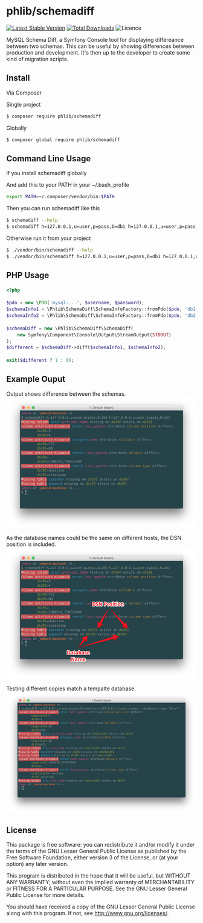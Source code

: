 # phlib/schemadiff

[![Latest Stable Version](https://img.shields.io/packagist/v/phlib/schemadiff.svg)](https://packagist.org/packages/phlib/schemadiff)
[![Total Downloads](https://img.shields.io/packagist/dt/phlib/schemadiff.svg)](https://packagist.org/packages/phlib/schemadiff)
![Licence](https://img.shields.io/github/license/phlib/schemadiff.svg?style=flat-square)

MySQL Schema Diff, a Symfony Console tool for displaying differeance between two schemas. This can be useful by showing differences between production and development. It's then up to the developer to create some kind of migration scripts.

## Install

Via Composer

Single project
``` bash
$ composer require phlib/schemadiff
```

Globally
``` bash
$ composer global require phlib/schemadiff
```

## Command Line Usage

If you install schemadiff globally

And add this to your PATH in your ~/.bash_profile
``` bash
export PATH=~/.composer/vendor/bin:$PATH
```

Then you can run schemadiff like this
``` bash 
$ schemadiff --help
$ schemadiff h=127.0.0.1,u=user,p=pass,D=db1 h=127.0.0.1,u=user,p=pass,D=db2
```

Otherwise run it from your project
``` bash
$ ./vendor/bin/schemadiff --help
$ ./vendor/bin/schemadiff h=127.0.0.1,u=user,p=pass,D=db1 h=127.0.0.1,u=user,p=pass,D=db2
```

## PHP Usage
``` php
<?php

$pdo = new \PDO('mysql:...', $username, $password);
$schemaInfo1 = \Phlib\SchemaDiff\SchemaInfoFactory::fromPdo($pdo, 'db1');
$schemaInfo2 = \Phlib\SchemaDiff\SchemaInfoFactory::fromPdo($pdo, 'db2');

$schemaDiff = new \Phlib\SchemaDiff\SchemaDiff(
    new Symfony\Component\Console\Output\StreamOutput(STDOUT)
);
$different = $schemaDiff->diff($schemaInfo1, $schemaInfo2);

exit($different ? 1 : 0);

```

## Example Ouput

Output shows difference between the schemas.
![Example 1](examples/example-01.png)

As the database names could be the same on different hosts, the DSN position is included.
![Example 2](examples/example-02.png)

Testing different copies match a tempalte database.
![Example 3](examples/example-03.png)

## License

This package is free software: you can redistribute it and/or modify
it under the terms of the GNU Lesser General Public License as published by
the Free Software Foundation, either version 3 of the License, or
(at your option) any later version.

This program is distributed in the hope that it will be useful,
but WITHOUT ANY WARRANTY; without even the implied warranty of
MERCHANTABILITY or FITNESS FOR A PARTICULAR PURPOSE.  See the
GNU Lesser General Public License for more details.

You should have received a copy of the GNU Lesser General Public License
along with this program.  If not, see <http://www.gnu.org/licenses/>.
